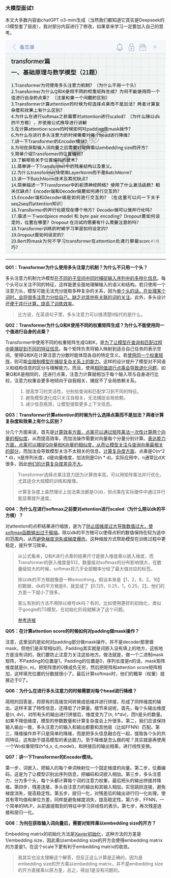 ### 大模型面试1

本文大多数内容由chatGPT o3-mini生成（当然我们都知道它其实是Deepseek的r3模型套了层皮），我对部分内容进行了修改，如果拿来学习一定要加入自己的思考。

![](../img/llm-1.jpg)

---

**Q01：Transformer为什么使用多头注意力机制？为什么不只用一个头？**

多头注意力机制允许模型<u>在不同的子空间中同时捕捉输入序列中的多样化信息</u>。每个头可以关注不同的特征，这样能更全面地理解输入的语义和结构。若只使用一个注意力头，模型可能无法充分提取多种复杂的关系，因为<u>单个头的话，在处理某个词时，会将很多注意力分给自己，缺乏对其他有关联的词的关注</u>。此外，多头设计还<u>便于并行计算，提高了训练效率</u>。

> 比方说，在英语句子里，多头注意力可以搞清楚it指代的是什么。

**Q02：Transformer为什么Q和K使用不同的权重矩阵生成？为什么不能使用同一个值进行自身的点乘？**

Transformer中使用不同的权重矩阵生成Q和K，是<u>为了让模型在查询和匹配过程中能捕捉到不同的特征信息</u>。每个矩阵负责将输入映射到适合自己任务的表示空间，使得Q和K在计算注意力分数时能体现各自的特定含义。若<u>使用同一个权重矩阵</u>，则可能<u>会限制模型在捕捉复杂关系上的能力</u>。这样的设计提升了模型对不同语义和结构信息的区分与理解能力。而且，使用<u>相同值进行点乘会导致退化问题</u>，如果Q和K是相同的，还进行点乘，注意力计算就相当于每个输入项与自身进行比较，注意力权重会更多地倾向于自我相关，捕捉不了全局依赖关系。

> 1. 提高学习的灵活性，分别给查询和匹配学习到不同的特征。
> 2. 避免模型退化成只关注自相关，无法捕捉全局依赖。
> 3. 减少信息瓶颈，让模型提取更多上下文信息。

**Q03：Transformer计算attention的时候为什么选择点乘而不是加法？两者计算复杂度和效果上有什么区别？**

分几个方面来说，首先是<u>计算效率方面，点乘可以通过矩阵乘法一次性计算两个向量的相似度</u>，从而提高效率，而加法操作需要对向量每个分量分别计算。<u>表达能力方面，点乘可以捕捉Q向量和K向量的相似度，从而让模型关注与查询向量最相关的部分</u>，而加法会导致模型关注不太相关的信息。<u>计算复杂度方面</u>，点乘是O(n^2 * d)，n是序列长度，d是向量维度，加法则是O(n * d)。实际应用中，n通常比d大很多，因此<u>他们的计算复杂度差异不大</u>。

> Transformer选择点乘注意力因为计算效率高，可以用矩阵乘法并行优化，尤其适合大规模的训练和推理。
>
> 计算复杂度上虽然理论上加法乘法都是O(d)，但点乘在实际硬件中通过并行能显著提升速度。

**Q04：为什么在进行softmax之前要对attention进行scaled（为什么除以dk的平方根）？**

对attention的点积结果进行缩放，是为了<u>防止因维度过大导致数值过大，使softmax函数输出过于极端</u>。除以dk的平方根可以使得点积的数值保持在较为适中的范围内，从而<u>避免梯度消失或梯度爆炸</u>。这种缩放方式帮助模型在训练过程中更稳定，提升学习效率。

> 从公式看来，Q和K进行点乘的结果尺寸是嵌入维度乘以嵌入维度，而Transformer的嵌入维度是512。数量级对softmax的分布影响很大，在数量级较大的时候，softmax将几乎全部概率分给了最大值对应的标签。
>
> 除以dk的平方根就像是一种smoothing，假设本来是【1，2，8，2，16】的数据，dk的平方根是8，就变成了【0.125，0.25，1，0.25，2】，他们的方差一下就小了很多。
>
> 那么有别的方法不用除以根号dk吗？有的，比如使用更好的初始化，类似于google的T5模型，在初始化阶段就解决了这个问题。
>
> [参考连接](https://blog.csdn.net/ytusdc/article/details/121622205#:~:text=ytusdc-,%E4%B8%BA%E4%BB%80%E4%B9%88%E5%9C%A8%E8%BF%9B%E8%A1%8Csoftmax%E4%B9%8B%E5%89%8D%E9%9C%80%E8%A6%81%E5%AF%B9attention%E8%BF%9B%E8%A1%8Cscaled,%E4%BB%A5d_k%E7%9A%84%E5%B9%B3%E6%96%B9%E6%A0%B9%EF%BC%89%20%E5%8E%9F%E5%88%9B&text=%E8%A7%A3%E9%87%8A1%EF%BC%9A,%E7%A1%AC%E7%9A%84%EF%BC%88hard%EF%BC%89softmax%E3%80%82)

**Q05：在计算attention score的时候如何对padding做mask操作？**

注意，这里说的是如何对padding部分做mask操作，并不是decoder那里做mask，但他们是非常相似的。Padding其实就是词嵌入没有填上的地方，这些地方是没有词的，我们要防止注意力关注这些地方。做法就是，做一个二进制mask矩阵，不Padding的位置是1，Padding的位置是0，序列长度是n的话，mask矩阵维度就是(n, n)。把矩阵里的0换成负无穷，然后把矩阵和attention score矩阵相加，这样填充位置的分数就很小了。最后计算softmax时，他们的概率（权重）就接近于0了。

**Q06：为什么在进行多头注意力的时候需要对每个head进行降维？**

简短的回答是，将原有的高维空间转换成低维并进行拼接，形成了同样维度的输出，这样丰富了特性信息，还降低了计算量。细节来说呢，首先，每个头输出维度是(n, dv)，对所有头的输出进行拼接后，维度变为了(n, h\*dv)，而h是头的数量。如果不降低维度，模型的参数数量和计算复杂度会上升很多。第二，我们应该保持输入输出一致，多头注意力的输入和输出都要和其他层（比如FFNN）匹配。第三，降维操作并不只是简单的降维，而是把多头信息融合在一起，提取各个头的共同特征，这有助于提高模型的表达能力。至于降维是怎么做的呢？其实就是再使用一个Wo权重矩阵(h\*d_v, d_model)，和拼接后的输出相乘，进行线性变换。

**Q07：讲一下Transformer的Encoder模块。**

第一步，词嵌入，把输入的每个单词映射位一个固定维度的向量。第二步，位置编码，这是为了让模型识别出序列信息，把编码和词嵌入相加。第三步，多头注意力，分为多个头，每个头都计算每个词的注意力权重，最后把头的输出拼接并降维。第四步，残差连接，多头自注意力的输出和其输入相加，实现跳跃连接，避免梯度消失，提高稳定性。第五步，层归一化，对残差后的输出进行归一化处理，使其有零均值和单位方差，同样是避免梯度消失，提高稳定性。第六步，FFNN，一个简单的MLP，从前面提取到的特征中学习非线性的表示。第七步，再次残差连接和层归一化。

**Q08：为何在获取输入词向量后，需要对矩阵乘以embedding size的开方？**

Embedding matrix的初始化方法是[Xavier初始化](../NLP/nlp-w3.md#xavier--he-initialization)，这种方法的方差是1/embedding size，因此乘以embedding size的开方会使得embedding matrix的方差是1，在这个scale下更有利于embedding matrix的收敛。

> 我其实也没太理解这个解答，但反正这么计算是正确的。因为是embedding size的开方乘以embedding matrix，并不是embedding size的开方直接乘以原方差，总之，得出1是没有问题的。